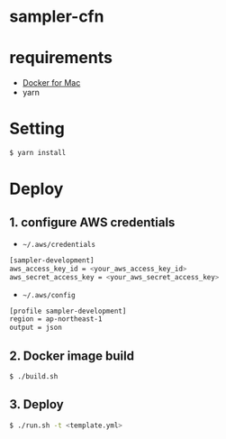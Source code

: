 sampler-cfn
=======

# requirements

- [Docker for Mac](https://www.docker.com/docker-mac)
- yarn

# Setting
```bash
$ yarn install 
```

# Deploy

## 1. configure AWS credentials

- `~/.aws/credentials`

```bash
[sampler-development]
aws_access_key_id = <your_aws_access_key_id>
aws_secret_access_key = <your_aws_secret_access_key>
```

- `~/.aws/config`

```bash
[profile sampler-development]
region = ap-northeast-1
output = json
```

## 2. Docker image build

```bash
$ ./build.sh
```

## 3. Deploy

```bash
$ ./run.sh -t <template.yml>
```
